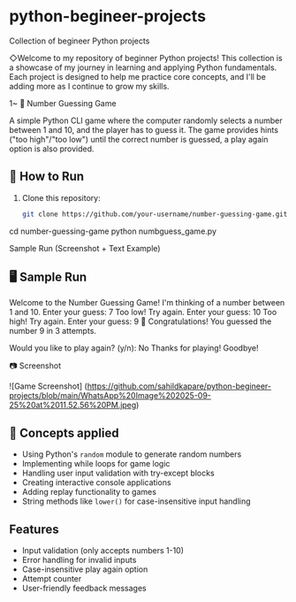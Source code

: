 # python-begineer-projects
Collection of begineer Python projects

◇Welcome to my repository of beginner Python projects! This collection is a showcase of my journey in learning and applying Python fundamentals. Each project is designed to help me practice core concepts, and I'll be adding more as I continue to grow my skills.

1~ 🎲 Number Guessing Game

A simple Python CLI game where the computer randomly selects a number between 1 and 10, and the player has to guess it. The game provides hints ("too high"/"too low") until the correct number is guessed, a play again option is also provided.

## 🚀 How to Run

1. Clone this repository:
   ```bash
   git clone https://github.com/your-username/number-guessing-game.git

cd number-guessing-game
python numbguess_game.py

Sample Run (Screenshot + Text Example)

## 🖥️ Sample Run
Welcome to the Number Guessing Game!
I'm thinking of a number between 1 and 10.
Enter your guess: 7
Too low! Try again.
Enter your guess: 10
Too high! Try again.
Enter your guess: 9
🎉 Congratulations! You guessed the number 9 in 3 attempts.

Would you like to play again? (y/n): No
Thanks for playing! Goodbye!

📷 Screenshot 

![Game Screenshot] (https://github.com/sahildkapare/python-begineer-projects/blob/main/WhatsApp%20Image%202025-09-25%20at%2011.52.56%20PM.jpeg)

## 🧩 Concepts applied 

- Using Python's `random` module to generate random numbers
- Implementing while loops for game logic
- Handling user input validation with try-except blocks
- Creating interactive console applications
- Adding replay functionality to games
- String methods like `lower()` for case-insensitive input handling

## Features

- Input validation (only accepts numbers 1-10)
- Error handling for invalid inputs
- Case-insensitive play again option
- Attempt counter
- User-friendly feedback messages

